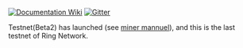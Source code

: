 [![Documentation Wiki](https://img.shields.io/badge/doc-wiki-blue.svg)](https://github.com/ringnetwork/docs/wiki)
[![Gitter](https://badges.gitter.im/rng-core/Lobby.svg)](https://gitter.im/rng-core/Lobby?utm_source=badge&utm_medium=badge&utm_campaign=pr-badge)

Testnet(Beta2) has launched (see [miner mannuel](https://github.com/ringnetwork/docs/wiki/How-to-mine-RNG-Beta2-CN)), and this is the last testnet of Ring Network.